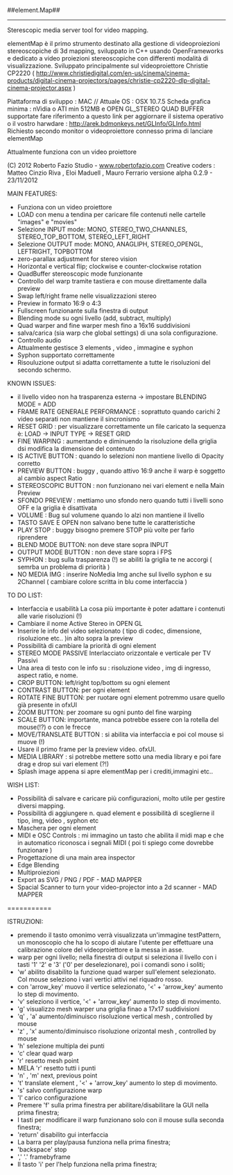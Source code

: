 ##element.Map##
********************

Sterescopic media server tool for video mapping.

elementMap è il primo strumento destinato alla gestione di videoproiezioni stereoscopiche di 3d mapping, sviluppato in C++ usando OpenFrameworks e dedicato a video proiezioni stereoscopiche con differenti modalità di visualizzazione.
Sviluppato principalmente sul videoproiettore Christie CP2220 ( http://www.christiedigital.com/en-us/cinema/cinema-products/digital-cinema-projectors/pages/christie-cp2220-dlp-digital-cinema-projector.aspx )

Piattaforma di sviluppo : MAC // Attuale OS : OSX 10.7.5
Scheda grafica minima : nVidia o ATI min 512MB e OPEN GL_STEREO QUAD BUFFER supportate
fare riferimento a questo link per aggiornare il sistema operativo o il vostro harwdare : http://arek.bdmonkeys.net/GLInfo/GLInfo.html
Richiesto secondo monitor o videoproiettore connesso prima di lanciare elementMap

Attualmente funziona con un video proiettore

(C) 2012 Roberto Fazio Studio - www.robertofazio.com 
Creative coders : Matteo Cinzio Riva , Eloi Maduell , Mauro Ferrario 
versione alpha 0.2.9 - 23/11/2012

MAIN FEATURES:

- Funziona con un video proiettore
- LOAD con menu a tendina per caricare file contenuti nelle cartelle "images" e "movies"
- Selezione INPUT mode: MONO, STEREO_TWO_CHANNLES, STEREO_TOP_BOTTOM, STEREO_LEFT_RIGHT
- Selezione OUTPUT mode: MONO, ANAGLIPH, STEREO_OPENGL, LEFTRIGHT, TOPBOTTOM
- zero-parallax adjustment for stereo vision
- Horizontal e vertical flip; clockwise e counter-clockwise rotation
- QuadBuffer stereoscopic mode funzionante
- Controllo del warp tramite tastiera e con mouse direttamente dalla preview
- Swap left/right frame nelle visualizzazioni stereo
- Preview in formato 16:9 o 4:3
- Fullscreen funzionante sulla finestra di output
- Blending mode su ogni livello (add, subtract, multiply)
- Quad warper and fine warper mesh fino a 16x16 suddivisioni
- salva/carica (sia warp che global settings) di una sola configurazione.
- Controllo audio
- Attualmente gestisce 3 elements , video , immagine e syphon
- Syphon supportato correttamente
- Risouluzione output si adatta correttamente a tutte le risoluzioni del secondo schermo.

KNOWN ISSUES:

- il livello video non ha trasparenza esterna -> impostare BLENDING MODE = ADD
- FRAME RATE GENERALE PERFORMANCE : soprattuto quando carichi 2 video separati non mantiene il sincronismo
- RESET GRID : per visualizzare correttamente un file caricato la sequenza è: LOAD -> INPUT TYPE -> RESET GRID
- FINE WARPING : aumentando e diminuendo la risoluzione della griglia dsi modifica la dimensione del contenuto
- IS ACTIVE BUTTON : quando lo selezioni non mantiene livello di Opacity corretto 
- PREVIEW BUTTON : buggy , quando attivo 16:9 anche il warp è soggetto al cambio aspect Ratio
- STEREOSCOPIC BUTTON : non funzionano nei vari element e nella Main Preview
- SFONDO PREVIEW : mettiamo uno sfondo nero quando tutti i livelli sono OFF e la griglia è disattivata
- VOLUME : Bug sul volumene quando lo alzi non mantiene il livello
- TASTO SAVE E OPEN non salvano bene tutte le caratteristiche
- PLAY STOP : buggy bisogno premere STOP più volte per farlo riprendere
- BLEND MODE BUTTON: non deve stare sopra INPUT
- OUTPUT MODE BUTTON : non deve stare sopra i FPS
- SYPHON : bug sulla trasparenza (!) se abiliti la griglia te ne accorgi ( semrba un problema di priorità ) 
- NO MEDIA IMG : inserire NoMedia Img anche sul livello syphon e su 2Channel ( cambiare colore scritta in blu come interfaccia ) 

TO DO LIST:

- Interfaccia e usabilità La cosa più importante è poter adattare i contenuti alle varie risoluzioni (!)
- Cambiare il nome Active Stereo in OPEN GL
- Inserire le info del video selezionato ( tipo di codec, dimensione, risoluzione etc.. )in alto sopra la preview
- Possibilità di cambiare la priorità di ogni element
- STEREO MODE PASSIVE Interlacciato orizzontale e verticale per TV Passivi
- Una area di testo con le info su : risoluzione video , img di ingresso, aspect ratio, e nome.
- CROP BUTTON: left/right top/bottom su ogni element
- CONTRAST BUTTON: per ogni element
- ROTATE FINE BUTTON: per ruotare ogni element potremmo usare quello già presente in ofxUI
- ZOOM BUTTON: per zoomare su ogni punto del fine warping
- SCALE BUTTON: importante, manca potrebbe essere con la rotella del mouse(!?) o con le frecce
- MOVE/TRANSLATE BUTTON : si abilita via interfaccia e poi col mouse si muove (!) 
- Usare il primo frame per la preview video. ofxUI.
- MEDIA LIBRARY : si potrebbe mettere sotto una media library e poi fare drag e drop sui vari element (?!)
- Splash image appena si apre elementMap per i crediti,immagini etc..

WISH LIST:

- Possibilità di salvare e caricare più configurazioni, molto utile per gestire diversi mapping.
- Possibilità di aggiungere n. quad element e possibilità di sceglierne il tipo, img, video , syphon etc
- Maschera per ogni element
- MIDI e OSC Controls : mi immagino un tasto che abilita il midi map e che in automatico riconosca i segnali MIDI ( poi ti spiego come dovrebbe funzionare ) 
- Progettazione di una main area inspector
- Edge Blending
- Multiproiezioni
- Export as SVG / PNG / PDF - MAD MAPPER
- Spacial Scanner to turn your video-projector into a 2d scanner - MAD MAPPER

===========

ISTRUZIONI:

- premendo il tasto omonimo verrà visualizzata un'immagine testPattern, un monoscopio che ha lo scopo di aiutare l'utente per effettuare una calibrazione colore del videoproiettore e la messa in asse.
- warp per ogni livello; nella finestra di output si seleziona il livello con i tasti '1' '2' e '3' ('0' per deselezionare), poi i comandi sono i soliti;
- 'w' abilito disabilito la funzione quad warper sull'element selezionato. Col mouse seleziono i vari vertici attivi nel riquadro rosso.
- con 'arrow_key' muovo il vertice selezionato, '<' + 'arrow_key' aumento lo step di movimento.
- 'v' seleziono il vertice, '<' + 'arrow_key' aumento lo step di movimento.
- 'g' visualizzo mesh warper una griglia finao a 17x17 suddivisioni
- 'q' , 'a' aumento/diminuisco risoluzione vertical mesh , controlled by mouse
- 'z' , 'x' aumento/diminuisco risoluzione orizontal mesh , controlled by mouse
- 'h' selezione multipla dei punti
- 'c' clear quad warp
- 'r' resetto mesh point
- MELA 'r' resetto tutti i punti
- 'n' , 'm' next, previous point
- 't' translate element , '<' + 'arrow_key' aumento lo step di movimento.
- 's' salvo configurazione warp
- 'l' carico configurazione
- Premere 'f' sulla prima finestra per abilitare/disabilitare la GUI nella prima finestra;
- I tasti per modificare il warp funzionano solo con il mouse sulla seconda finestra;
- 'return' disabilito gui interfaccia
- La barra per play/pausa funziona nella prima finestra;
- 'backspace' stop 
- ',' '.' framebyframe
- Il tasto 'i' per l'help funziona nella prima finestra;
